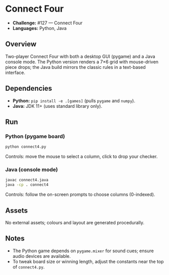 # Connect Four

- **Challenge:** #127 — Connect Four
- **Languages:** Python, Java

## Overview
Two-player Connect Four with both a desktop GUI (pygame) and a Java console mode. The Python version renders a 7×6 grid with mouse-driven piece drops; the Java build mirrors the classic rules in a text-based interface.

## Dependencies
- **Python:** `pip install -e .[games]` (pulls `pygame` and `numpy`).
- **Java:** JDK 11+ (uses standard library only).

## Run
### Python (pygame board)
```bash
python connect4.py
```
Controls: move the mouse to select a column, click to drop your checker.

### Java (console mode)
```bash
javac connect4.java
java -cp . connect4
```
Controls: follow the on-screen prompts to choose columns (0-indexed).

## Assets
No external assets; colours and layout are generated procedurally.

## Notes
- The Python game depends on `pygame.mixer` for sound cues; ensure audio devices are available.
- To tweak board size or winning length, adjust the constants near the top of `connect4.py`.
